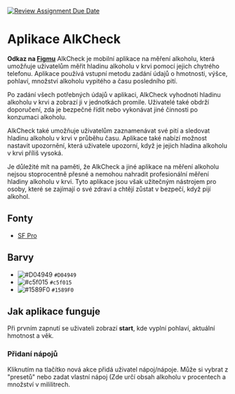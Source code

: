 [![Review Assignment Due Date](https://classroom.github.com/assets/deadline-readme-button-24ddc0f5d75046c5622901739e7c5dd533143b0c8e959d652212380cedb1ea36.svg)](https://classroom.github.com/a/6kTgNeEK)
# Aplikace AlkCheck
**Odkaz na [Figmu](https://www.figma.com/file/4QyyLnFcu5gESYeS9DOVkS/Untitled?node-id=0%3A1&t=UIKQajxgufVM7puA-1)**
AlkCheck je mobilní aplikace na měření alkoholu, která umožňuje uživatelům měřit hladinu alkoholu v krvi pomocí jejich chytrého telefonu. Aplikace používá vstupní metodu zadání údajů o hmotnosti, výšce, pohlaví, množství alkoholu vypitého a času posledního pití.

Po zadání všech potřebných údajů v aplikaci, AlkCheck vyhodnotí hladinu alkoholu v krvi a zobrazí ji v jednotkách promile. Uživatelé také obdrží doporučení, zda je bezpečné řídit nebo vykonávat jiné činnosti po konzumaci alkoholu.

AlkCheck také umožňuje uživatelům zaznamenávat své pití a sledovat hladinu alkoholu v krvi v průběhu času. Aplikace také nabízí možnost nastavit upozornění, která uživatele upozorní, když je jejich hladina alkoholu v krvi příliš vysoká.

Je důležité mít na paměti, že AlkCheck a jiné aplikace na měření alkoholu nejsou stoprocentně přesné a nemohou nahradit profesionální měření hladiny alkoholu v krvi. Tyto aplikace jsou však užitečným nástrojem pro osoby, které se zajímají o své zdraví a chtějí zůstat v bezpečí, když pijí alkohol.

## Fonty
- [SF Pro](https://developer.apple.com/fonts/)
## Barvy
- ![#D04949](https://placehold.co/15x15/D04949/D04949.png) `#D04949`
- ![#c5f015](https://placehold.co/15x15/c5f015/c5f015.png) `#c5f015`
- ![#1589F0](https://placehold.co/15x15/1589F0/1589F0.png) `#1589F0`

## Jak aplikace funguje
Při prvním zapnutí se uživateli zobrazí **start**, kde vyplní pohlaví, aktuální hmotnost a věk. 
### Přidaní nápojů
Kliknutím na tlačítko nová akce přidá uživatel nápoj/nápoje. Může si vybrat z "presetů" nebo zadat vlastní nápoj (Zde určí obsah alkoholu v procentech a množství v mililitrech.
